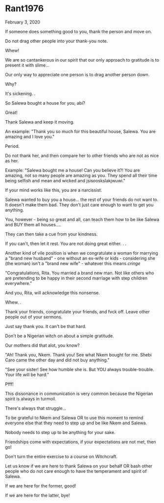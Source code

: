 # Rant1976


February 3, 2020

If someone does something good to you, thank the person and move on.

Do not drag other people into your thank-you note.

Whew!

We are so cantankerous in our spirit that our only approach to gratitude is to present it with slime...

Our only way to appreciate one person is to drag another person down.

Why?

It's sickening.
.

So Salewa bought a house for you, abi?

Great!

Thank Salewa and keep it moving.

An example: "Thank you so much for this beautiful house, Salewa. You are amazing and I love you."

Period.

Do not thank her, and then compare her to other friends who are not as nice as her.

Example: "Salewa bought me a house! Can you believe it?! You are amazing, not so many people are amazing as you. They spend all their time being selfish and mean and wicked and jsisooskslakjwuwi."

If your mind works like this, you are a narcissist.

Salewa wanted to buy you a house... the rest of your friends do not want to. It doesn't make them bad. They don't just care enough to want to get you anything.

You, however - being so great and all, can teach them how to be like Salewa and BUY them all houses....

They can then take a cue from your kindness.

If you can't, then let it rest. You are not doing great either.
.
.

Another kind of vile position is when we congratulate a woman for marrying a "brand new husband" - one without an ex-wife or kids - considering she (the woman) isn't a "brand new wife" - whatever this means *cringe*

"Congratulations, Rita. You married a brand new man. Not like others who are pretending to be happy in their second marriage with step children everywhere."

And you, Rita, will acknowledge this nonsense. 

Whew.
.

Thank your friends, congratulate your friends, and fvck off. Leave other people out of your sermons.

Just say thank you. It can't be that hard.

Don't be a Nigerian witch on about a simple gratitude.

Our mothers did that alot, you know?

"Ah! Thank you, Nkem. Thank you! See what Nkem bought for me. Shebi Caro came the other day and did not buy anything."

"See your sister! See how humble she is. But YOU always trouble-trouble. Your life will be hard."

Pfff!

This dissonance in communication is very common because the Nigerian spirit is always in turmoil.

There's always that struggle...

To be grateful to Nkem and Salewa OR to use this moment to remind everyone else that they need to step up and be like Nkem and Salewa.

Nobody needs to step up to be anything for your sake.

Friendships come with expectations, if your expectations are not met, then go!

Don't turn the entire exercise to a course on Witchcraft. 

Let us know if we are here to thank Salewa on your behalf OR bash other people who do not care enough to have the temperament and spirit of Salewa.

If we are here for the former, good!

If we are here for the latter, bye!